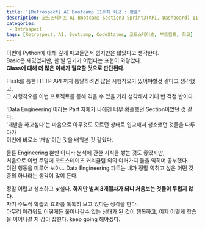 ```yaml
---
title: '[Retrospect] AI Bootcamp 11주차 회고 : 황홀'
description: 코드스테이츠 AI Bootcamp Section3 Sprint3(API, Dashboard) 11주차 회고
categories:
 - Retrospect
tags: [Retrospect, AI, Bootcamp, CodeStates, 코드스테이츠, 부트캠프, 회고]
---
```


이번에 Python에 대해 깊게 파고들면서 쉽지만은 않았다고 생각한다.<br>
Basic은 재밌었지만, 한 발 딛기가 어렵다는 표현이 와닿았다.<br>
**Class에 대해 더 많은 이해가 필요할 것으로 판단된다.**

Flask를 통한 HTTP API 까지 통달하려면 많은 시행착오가 있어야할것 같다고 생각했고,<br>
그 시행착오를 이번 프로젝트를 통해 겪을 수 있을 거라 생각해서 기대 반 걱정 반이다.

'Data Engineering'이라는 Part 자체가 나에겐 너무 황홀했던 Section이었던 것 같다.<br>
'개발을 하고싶다'는 마음으로 아무것도 모르던 상태로 입교해서 생소했던 것들을 다루다가<br>
이번에 비로소 ‘개발’이란 것을 배워본 것 같았다.

물론 Engineering 뿐만 아니라 분석에 관한 지식을 쌓는 것도 좋았지만,<br>
처음으로 이번 주말에 코드스테이츠 커리큘럼 외의 여러가지 툴을 익히며 공부했다.<br>
이런 행동을 미루어 보아… Data Engineering 파트는 내가 정말 익히고 싶은 어떤 것 중의 하나라는 생각이 많이 든다.

정말 어렵고 생소하고 낯설다. **하지만 벌써 3개월차가 되니 처음보는 것들이 두렵지 않다.**<br>
자기 주도적 학습의 효과를 톡톡히 보고 있다는 생각을 한다.<br>
아무리 어려워도 어떻게든 풀어나갈수 있는 상태가 된 것이 행복하고, 이제 어떻게 학습을 이어나갈 지 감이 잡힌다. keep going 해야겠다.